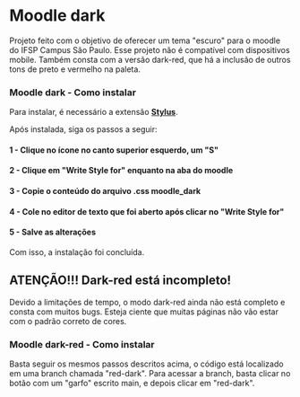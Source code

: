<h1>Moodle dark</h1>

Projeto feito com o objetivo de oferecer um tema "escuro" para o moodle do IFSP Campus São Paulo. Esse projeto não é compatível com dispositivos mobile. Também consta com a versão dark-red, que há a inclusão de outros tons de preto e vermelho na paleta.

<h3>Moodle dark - Como instalar</h3>

Para instalar, é necessário a extensão <a href="https://chrome.google.com/webstore/detail/stylus/clngdbkpkpeebahjckkjfobafhncgmne"><b>Stylus</b></a>.

Após instalada, siga os passos a seguir:

<h4>1 - Clique no ícone no canto superior esquerdo, um "S"</h4>
<h4>2 - Clique em "Write Style for" enquanto na aba do moodle</h4>
<h4>3 - Copie o conteúdo do arquivo .css moodle_dark</h4>
<h4>4 - Cole no editor de texto que foi aberto após clicar no "Write Style for"</h4>
<h4>5 - Salve as alterações</h4>

Com isso, a instalação foi concluída.

<h2>ATENÇÃO!!! Dark-red está incompleto!</h2>
Devido a limitações de tempo, o modo dark-red ainda não está completo e consta com muitos bugs. Esteja ciente que muitas páginas não vão estar com o padrão correto de cores.

<h3>Moodle dark-red - Como instalar</h3>

Basta seguir os mesmos passos descritos acima, o código está localizado em uma branch chamada "red-dark". Para acessar a branch, basta clicar no botão com um "garfo" escrito main, e depois clicar em "red-dark".
